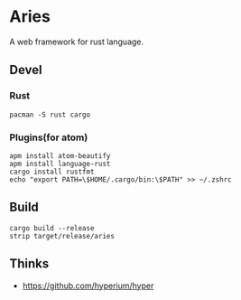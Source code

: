 # Aries

A web framework for rust language.

## Devel

### Rust

```
pacman -S rust cargo
```

### Plugins(for atom)

```
apm install atom-beautify
apm install language-rust
cargo install rustfmt
echo "export PATH=\$HOME/.cargo/bin:\$PATH" >> ~/.zshrc
```

## Build

```
cargo build --release
strip target/release/aries
```

## Thinks

- <https://github.com/hyperium/hyper>
